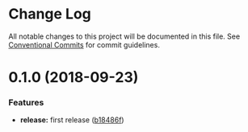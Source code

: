 # Change Log

All notable changes to this project will be documented in this file.
See [Conventional Commits](https://conventionalcommits.org) for commit guidelines.

<a name="0.1.0"></a>
# 0.1.0 (2018-09-23)


### Features

* **release:** first release ([b18486f](https://github.com/utlime/monorepo/tree/master/packages/sort/commit/b18486f))
